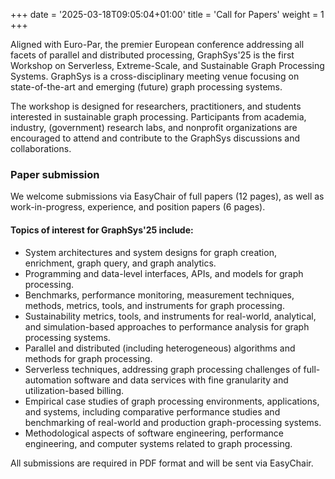 +++
date = '2025-03-18T09:05:04+01:00'
title = 'Call for Papers'
weight = 1
+++

Aligned with Euro-Par, the premier European conference addressing all facets of parallel and distributed processing, GraphSys'25 is the first Workshop on Serverless, Extreme-Scale, and Sustainable Graph Processing Systems. GraphSys is a cross-disciplinary meeting venue focusing on state-of-the-art and emerging (future) graph processing systems. 

The workshop is designed for researchers, practitioners, and students interested in sustainable graph processing. Participants from academia, industry, (government) research labs, and nonprofit organizations are encouraged to attend and contribute to the GraphSys discussions and collaborations.

### Paper submission
We welcome submissions via EasyChair of full papers (12 pages), as well as work-in-progress, experience, and position papers (6 pages).

#### Topics of interest for GraphSys'25 include:

 - System architectures and system designs for graph creation, enrichment, graph query, and graph analytics.
 - Programming and data-level interfaces, APIs, and models for graph processing.
 - Benchmarks, performance monitoring, measurement techniques, methods, metrics, tools, and instruments for graph processing.
 - Sustainability metrics, tools, and instruments for real-world, analytical, and simulation-based approaches to performance analysis for graph processing systems.
 - Parallel and distributed (including heterogeneous) algorithms and methods for graph processing.  
 - Serverless techniques, addressing graph processing challenges of full-automation software and data services with fine granularity and utilization-based billing.
 - Empirical case studies of graph processing environments, applications, and systems, including comparative performance studies and benchmarking of real-world and production graph-processing systems.
 - Methodological aspects of software engineering, performance engineering, and computer systems related to graph processing.


All submissions are required in PDF format and will be sent via EasyChair.
